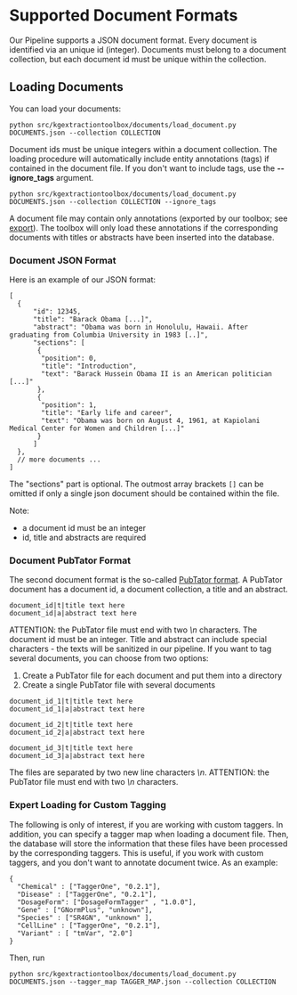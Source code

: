 

# Supported Document Formats

Our Pipeline supports a JSON document format. 
Every document is identified via an unique id (integer). 
Documents must belong to a document collection, but each document id must be unique within the collection.



## Loading Documents
You can load your documents:
```
python src/kgextractiontoolbox/documents/load_document.py DOCUMENTS.json --collection COLLECTION
```
Document ids must be unique integers within a document collection. 
The loading procedure will automatically include entity annotations (tags) if contained in the document file. 
If you don't want to include tags, use the **--ignore_tags** argument.

```
python src/kgextractiontoolbox/documents/load_document.py DOCUMENTS.json --collection COLLECTION --ignore_tags
```

A document file may contain only annotations (exported by our toolbox; see [export](README_04_EXPORT.md)).
The toolbox will only load these annotations if the corresponding documents with titles or abstracts have been inserted into the database.


### Document JSON Format
Here is an example of our JSON format:
```
[
  {
      "id": 12345,
      "title": "Barack Obama [...]",
      "abstract": "Obama was born in Honolulu, Hawaii. After graduating from Columbia University in 1983 [..]",
      "sections": [
       {
        "position": 0, 
        "title": "Introduction", 
        "text": "Barack Hussein Obama II is an American politician [...]"
       }, 
       {
        "position": 1, 
        "title": "Early life and career", 
        "text": "Obama was born on August 4, 1961, at Kapiolani Medical Center for Women and Children [...]"
       }
      ]
  },
  // more documents ...
]
```
The "sections" part is optional. The outmost array brackets `[]` can be omitted if only a single json document should be contained within the file.

Note:
- a document id must be an integer
- id, title and abstracts are required

### Document PubTator Format
The second document format is the so-called [PubTator format](https://www.ncbi.nlm.nih.gov/CBBresearch/Lu/Demo/PubTator/tutorial/index.html). 
A PubTator document has a document id, a document collection, a title and an abstract. 
```
document_id|t|title text here
document_id|a|abstract text here

```
ATTENTION: the PubTator file must end with two *\n* characters. 
The document id must be an integer. Title and abstract can include special characters - the texts will be sanitized in our pipeline. 
If you want to tag several documents, you can choose from two options:
1. Create a PubTator file for each document and put them into a directory
2. Create a single PubTator file with several documents
```
document_id_1|t|title text here
document_id_1|a|abstract text here

document_id_2|t|title text here
document_id_2|a|abstract text here

document_id_3|t|title text here
document_id_3|a|abstract text here

```
The files are separated by two new line characters *\\n*. ATTENTION: the PubTator file must end with two *\\n* characters. 


### Expert Loading for Custom Tagging
The following is only of interest, if you are working with custom taggers.
In addition, you can specify a tagger map when loading a document file. 
Then, the database will store the information that these files have been processed by the corresponding taggers.
This is useful, if you work with custom taggers, and you don't want to annotate document twice.
As an example:
```
{
  "Chemical" : ["TaggerOne", "0.2.1"],
  "Disease" : ["TaggerOne", "0.2.1"],
  "DosageForm": ["DosageFormTagger" , "1.0.0"],
  "Gene" : ["GNormPlus", "unknown"],
  "Species" : ["SR4GN", "unknown" ],
  "CellLine" : ["TaggerOne", "0.2.1"],
  "Variant" : [ "tmVar", "2.0"]
}
```
Then, run
```
python src/kgextractiontoolbox/documents/load_document.py DOCUMENTS.json --tagger_map TAGGER_MAP.json --collection COLLECTION
```